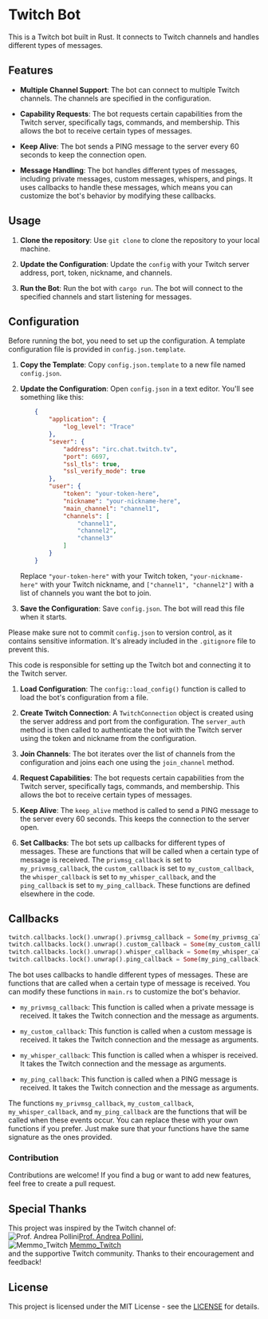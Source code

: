 # Twitch Bot

This is a Twitch bot built in Rust. It connects to Twitch channels and handles different types of messages.

## Features

- **Multiple Channel Support**: The bot can connect to multiple Twitch channels. The channels are specified in the configuration.

- **Capability Requests**: The bot requests certain capabilities from the Twitch server, specifically tags, commands, and membership. This allows the bot to receive certain types of messages.

- **Keep Alive**: The bot sends a PING message to the server every 60 seconds to keep the connection open.

- **Message Handling**: The bot handles different types of messages, including private messages, custom messages, whispers, and pings. It uses callbacks to handle these messages, which means you can customize the bot's behavior by modifying these callbacks.

## Usage

1. **Clone the repository**: Use `git clone` to clone the repository to your local machine.

2. **Update the Configuration**: Update the `config` with your Twitch server address, port, token, nickname, and channels.

3. **Run the Bot**: Run the bot with `cargo run`. The bot will connect to the specified channels and start listening for messages.

## Configuration

Before running the bot, you need to set up the configuration. A template configuration file is provided in `config.json.template`.

1. **Copy the Template**: Copy `config.json.template` to a new file named `config.json`.

2. **Update the Configuration**: Open `config.json` in a text editor. You'll see something like this:

    ```json
        {
            "application": {
                "log_level": "Trace"
            },
            "sever": {
                "address": "irc.chat.twitch.tv",
                "port": 6697,
                "ssl_tls": true,
                "ssl_verify_mode": true
            },
            "user": {
                "token": "your-token-here",
                "nickname": "your-nickname-here",
                "main_channel": "channel1",
                "channels": [
                    "channel1",
                    "channel2",
                    "channel3"
                ]
            }
        }
    ```

    Replace `"your-token-here"` with your Twitch token, `"your-nickname-here"` with your Twitch nickname, and `["channel1", "channel2"]` with a list of channels you want the bot to join.

3. **Save the Configuration**: Save `config.json`. The bot will read this file when it starts.

Please make sure not to commit `config.json` to version control, as it contains sensitive information. It's already included in the `.gitignore` file to prevent this.

This code is responsible for setting up the Twitch bot and connecting it to the Twitch server.

1. **Load Configuration**: The `config::load_config()` function is called to load the bot's configuration from a file.

2. **Create Twitch Connection**: A `TwitchConnection` object is created using the server address and port from the configuration. The `server_auth` method is then called to authenticate the bot with the Twitch server using the token and nickname from the configuration.

3. **Join Channels**: The bot iterates over the list of channels from the configuration and joins each one using the `join_channel` method.

4. **Request Capabilities**: The bot requests certain capabilities from the Twitch server, specifically tags, commands, and membership. This allows the bot to receive certain types of messages.

5. **Keep Alive**: The `keep_alive` method is called to send a PING message to the server every 60 seconds. This keeps the connection to the server open.

6. **Set Callbacks**: The bot sets up callbacks for different types of messages. These are functions that will be called when a certain type of message is received. The `privmsg_callback` is set to `my_privmsg_callback`, the `custom_callback` is set to `my_custom_callback`, the `whisper_callback` is set to `my_whisper_callback`, and the `ping_callback` is set to `my_ping_callback`. These functions are defined elsewhere in the code.

## Callbacks

```rust
twitch.callbacks.lock().unwrap().privmsg_callback = Some(my_privmsg_callback);
twitch.callbacks.lock().unwrap().custom_callback = Some(my_custom_callback);
twitch.callbacks.lock().unwrap().whisper_callback = Some(my_whisper_callback);
twitch.callbacks.lock().unwrap().ping_callback = Some(my_ping_callback);
```

The bot uses callbacks to handle different types of messages. These are functions that are called when a certain type of message is received. You can modify these functions in `main.rs` to customize the bot's behavior.

- `my_privmsg_callback`: This function is called when a private message is received. It takes the Twitch connection and the message as arguments.

- `my_custom_callback`: This function is called when a custom message is received. It takes the Twitch connection and the message as arguments.

- `my_whisper_callback`: This function is called when a whisper is received. It takes the Twitch connection and the message as arguments.

- `my_ping_callback`: This function is called when a PING message is received. It takes the Twitch connection and the message as arguments.


The functions `my_privmsg_callback`, `my_custom_callback`, `my_whisper_callback`, and `my_ping_callback` are the functions that will be called when these events occur. You can replace these with your own functions if you prefer. Just make sure that your functions have the same signature as the ones provided.

### Contribution
Contributions are welcome! If you find a bug or want to add new features, feel free to create a pull request.

## Special Thanks

This project was inspired by the Twitch channel of:\
![Prof. Andrea Pollini](https://static-cdn.jtvnw.net/jtv_user_pictures/b4199595-d595-4788-9f04-f4aa370e902a-profile_image-70x70.png)[Prof. Andrea Pollini](https://www.twitch.tv/profandreapollini),\
![Memmo_Twitch](https://static-cdn.jtvnw.net/jtv_user_pictures/93321124-9685-4bf5-9abd-85967497553f-profile_image-70x70.png)
[Memmo_Twitch](https://www.twitch.tv/memmo_twitch)\
and  the supportive Twitch community. Thanks to their encouragement and feedback!



## License

This project is licensed under the MIT License - see the [LICENSE](https://www.mit.edu/~amini/LICENSE.md) for details.